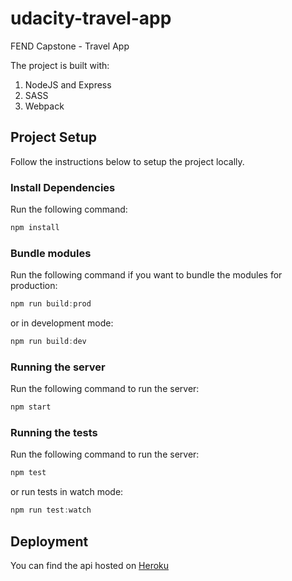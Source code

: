 # udacity-travel-app

FEND Capstone - Travel App

The project is built with:

1. NodeJS and Express
2. SASS
3. Webpack

## Project Setup

Follow the instructions below to setup the project locally.

### Install Dependencies

Run the following command:

```js
npm install
```

### Bundle modules

Run the following command if you want to bundle the modules for production:

```js
npm run build:prod
```

or in development mode:

```js
npm run build:dev
```

### Running the server

Run the following command to run the server:

```js
npm start
```

### Running the tests

Run the following command to run the server:

```js
npm test
```

or run tests in watch mode:

```js
npm run test:watch
```

## Deployment

You can find the api hosted on [Heroku](https://udacity-travel-app.herokuapp.com/)
